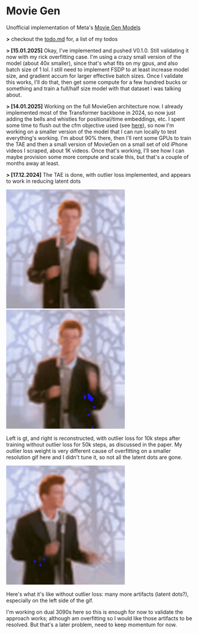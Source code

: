 # Movie Gen

Unofficial implementation of Meta's [Movie Gen Models](https://ai.meta.com/static-resource/movie-gen-research-paper/?utm_source=twitter&utm_medium=organic_social&utm_content=thread&utm_campaign=moviegen)

**>** checkout the [todo.md](todo.md) for, a list of my todos


**>  [15.01.2025]** Okay, I've implemented and pushed V0.1.0. Still validating it now with my rick overfitting case. I'm using a crazy small version of the model (about 40x smaller), since that's what fits on my gpus, and also batch size of 1 lol. I still need to implement FSDP to at least increase model size, and gradient accum for larger effective batch sizes. Once I validate this works, I'll do that, then get some compute for a few hundred bucks or something and train a full/half size model with that dataset i was talking about.

**> [14.01.2025]** Working on the full MovieGen architecture now. I already implemented most of the Transformer backbone in 2024, so now just adding the bells and whistles for positional/time embeddings, etc. I spent some time to flush out the cfm objective used (see [here](https://gist.github.com/MathieuTuli/b0859a8a62439999a0a33d55cb297189)), so now I'm working on a smaller version of the model that I can run locally to test everything's working. I'm about 90% there, then I'll rent some GPUs to train the TAE and then a small version of MovieGen on a small set of old iPhone videos I scraped, about 1K videos. Once that's working, I'll see how I can maybe provision some more compute and scale this, but that's a couple of months away at least.

**> [17.12.2024]** The TAE is done, with outlier loss implemented, and appears to work in reducing latent dots

![gt gif](./readme-media/gt.gif)
![generated gif](./readme-media/gen.gif)

Left is gt, and right is reconstructed, with outlier loss for 10k steps after training without outlier loss for 50k steps, as discussed in the paper. My outlier loss weight is very different cause of overfitting on a smaller resolution gif here and I didn't tune it, so not all the latent dots are gone.

![generated gif](./readme-media/before_outlier.gif)

Here's what it's like without outlier loss: many more artifacts (latent dots?), especially on the left side of the gif.

I'm working on dual 3090s here so this is enough for now to validate the approach works; although  am overfitting so I would like those artifacts to be resolved. But that's a later problem, need to keep momentum for now.
